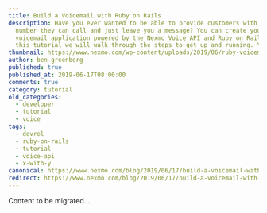 ```yaml
---
title: Build a Voicemail with Ruby on Rails
description: Have you ever wanted to be able to provide customers with a phone
  number they can call and just leave you a message? You can create your own
  voicemail application powered by the Nexmo Voice API and Ruby on Rails. In
  this tutorial we will walk through the steps to get up and running. Your […]
thumbnail: https://www.nexmo.com/wp-content/uploads/2019/06/ruby-voicemail.png
author: ben-greenberg
published: true
published_at: 2019-06-17T08:00:00
comments: true
category: tutorial
old_categories:
  - developer
  - tutorial
  - voice
tags:
  - devrel
  - ruby-on-rails
  - tutorial
  - voice-api
  - x-with-y
canonical: https://www.nexmo.com/blog/2019/06/17/build-a-voicemail-with-ruby-on-rails-dr
redirect: https://www.nexmo.com/blog/2019/06/17/build-a-voicemail-with-ruby-on-rails-dr
---
```

Content to be migrated...